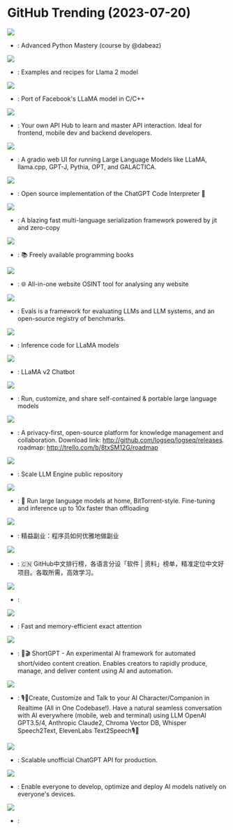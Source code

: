 # GitHub Trending (2023-07-20)

![](https://img.shields.io/badge/Python-New%202-green?style=flat-square&logo=appveyor)
- [](https://github.comundefined): Advanced Python Mastery (course by @dabeaz)

![](https://img.shields.io/badge/Python-New%20233-green?style=flat-square&logo=appveyor)
- [](https://github.comundefined): Examples and recipes for Llama 2 model

![](https://img.shields.io/badge/C-New%20215-green?style=flat-square&logo=appveyor)
- [](https://github.comundefined): Port of Facebook's LLaMA model in C/C++

![](https://img.shields.io/badge/JavaScript-New%2064-green?style=flat-square&logo=appveyor)
- [](https://github.comundefined): Your own API Hub to learn and master API interaction. Ideal for frontend, mobile dev and backend developers.

![](https://img.shields.io/badge/Python-New%20152-green?style=flat-square&logo=appveyor)
- [](https://github.comundefined): A gradio web UI for running Large Language Models like LLaMA, llama.cpp, GPT-J, Pythia, OPT, and GALACTICA.

![](https://img.shields.io/badge/Python-New%20475-green?style=flat-square&logo=appveyor)
- [](https://github.comundefined): Open source implementation of the ChatGPT Code Interpreter 👾

![](https://img.shields.io/badge/Java-New%20212-green?style=flat-square&logo=appveyor)
- [](https://github.comundefined): A blazing fast multi-language serialization framework powered by jit and zero-copy

![](https://img.shields.io/badge/none-New%20355-green?style=flat-square&logo=appveyor)
- [](https://github.comundefined): 📚 Freely available programming books

![](https://img.shields.io/badge/TypeScript-New%20348-green?style=flat-square&logo=appveyor)
- [](https://github.comundefined): 🌐 All-in-one website OSINT tool for analysing any website

![](https://img.shields.io/badge/Python-New%2022-green?style=flat-square&logo=appveyor)
- [](https://github.comundefined): Evals is a framework for evaluating LLMs and LLM systems, and an open-source registry of benchmarks.

![](https://img.shields.io/badge/Python-New%202-green?style=flat-square&logo=appveyor)
- [](https://github.comundefined): Inference code for LLaMA models

![](https://img.shields.io/badge/Python-New%20157-green?style=flat-square&logo=appveyor)
- [](https://github.comundefined): LLaMA v2 Chatbot

![](https://img.shields.io/badge/C-New%2091-green?style=flat-square&logo=appveyor)
- [](https://github.comundefined): Run, customize, and share self-contained & portable large language models

![](https://img.shields.io/badge/Clojure-New%2080-green?style=flat-square&logo=appveyor)
- [](https://github.comundefined): A privacy-first, open-source platform for knowledge management and collaboration. Download link: http://github.com/logseq/logseq/releases. roadmap: http://trello.com/b/8txSM12G/roadmap

![](https://img.shields.io/badge/Python-New%2063-green?style=flat-square&logo=appveyor)
- [](https://github.comundefined): Scale LLM Engine public repository

![](https://img.shields.io/badge/Python-New%20240-green?style=flat-square&logo=appveyor)
- [](https://github.comundefined): 🌸 Run large language models at home, BitTorrent-style. Fine-tuning and inference up to 10x faster than offloading

![](https://img.shields.io/badge/none-New%20354-green?style=flat-square&logo=appveyor)
- [](https://github.comundefined): 精益副业：程序员如何优雅地做副业

![](https://img.shields.io/badge/Java-New%20113-green?style=flat-square&logo=appveyor)
- [](https://github.comundefined): 🇨🇳 GitHub中文排行榜，各语言分设「软件 | 资料」榜单，精准定位中文好项目。各取所需，高效学习。

![](https://img.shields.io/badge/none-New%208-green?style=flat-square&logo=appveyor)
- [](https://github.comundefined): 

![](https://img.shields.io/badge/Python-New%20185-green?style=flat-square&logo=appveyor)
- [](https://github.comundefined): Fast and memory-efficient exact attention

![](https://img.shields.io/badge/Python-New%20264-green?style=flat-square&logo=appveyor)
- [](https://github.comundefined): 🚀🎬 ShortGPT - An experimental AI framework for automated short/video content creation. Enables creators to rapidly produce, manage, and deliver content using AI and automation.

![](https://img.shields.io/badge/Swift-New%201-green?style=flat-square&logo=appveyor)
- [](https://github.comundefined): 🎙️🤖Create, Customize and Talk to your AI Character/Companion in Realtime (All in One Codebase!). Have a natural seamless conversation with AI everywhere (mobile, web and terminal) using LLM OpenAI GPT3.5/4, Anthropic Claude2, Chroma Vector DB, Whisper Speech2Text, ElevenLabs Text2Speech🎙️🤖

![](https://img.shields.io/badge/Go-New%2023-green?style=flat-square&logo=appveyor)
- [](https://github.comundefined): Scalable unofficial ChatGPT API for production.

![](https://img.shields.io/badge/Python-New%20127-green?style=flat-square&logo=appveyor)
- [](https://github.comundefined): Enable everyone to develop, optimize and deploy AI models natively on everyone's devices.

![](https://img.shields.io/badge/none-New%2028-green?style=flat-square&logo=appveyor)
- [](https://github.comundefined): 

